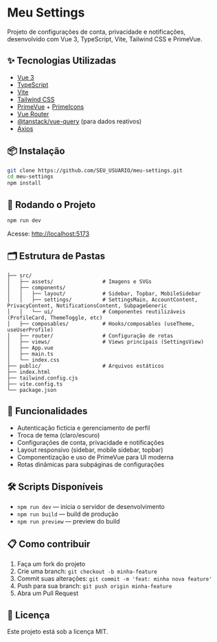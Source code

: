 # Meu Settings

Projeto de configurações de conta, privacidade e notificações, desenvolvido com Vue 3, TypeScript, Vite, Tailwind CSS e PrimeVue.

## ✨ Tecnologias Utilizadas

- [Vue 3](https://vuejs.org/)
- [TypeScript](https://www.typescriptlang.org/)
- [Vite](https://vitejs.dev/)
- [Tailwind CSS](https://tailwindcss.com/)
- [PrimeVue](https://primevue.org/) + [PrimeIcons](https://primefaces.org/primevue/icons/)
- [Vue Router](https://router.vuejs.org/)
- [@tanstack/vue-query](https://tanstack.com/query/latest/docs/framework/vue/overview) (para dados reativos)
- [Axios](https://axios-http.com/)

## 📦 Instalação

```bash
git clone https://github.com/SEU_USUARIO/meu-settings.git
cd meu-settings
npm install
```

## 🚀 Rodando o Projeto

```bash
npm run dev
```

Acesse: [http://localhost:5173](http://localhost:5173)

## 🗂️ Estrutura de Pastas

```
├── src/
│   ├── assets/                # Imagens e SVGs
│   ├── components/
│   │   ├── layout/            # Sidebar, Topbar, MobileSidebar
│   │   ├── settings/          # SettingsMain, AccountContent, PrivacyContent, NotificationsContent, SubpageGeneric
│   │   └── ui/                # Componentes reutilizáveis (ProfileCard, ThemeToggle, etc)
│   ├── composables/           # Hooks/composables (useTheme, useUserProfile)
│   ├── router/                # Configuração de rotas
│   ├── views/                 # Views principais (SettingsView)
│   ├── App.vue
│   ├── main.ts
│   └── index.css
├── public/                    # Arquivos estáticos
├── index.html
├── tailwind.config.cjs
├── vite.config.ts
└── package.json
```

## 🧩 Funcionalidades

- Autenticação fictícia e gerenciamento de perfil
- Troca de tema (claro/escuro)
- Configurações de conta, privacidade e notificações
- Layout responsivo (sidebar, mobile sidebar, topbar)
- Componentização e uso de PrimeVue para UI moderna
- Rotas dinâmicas para subpáginas de configurações

## 🛠️ Scripts Disponíveis

- `npm run dev` — inicia o servidor de desenvolvimento
- `npm run build` — build de produção
- `npm run preview` — preview do build

## 📋 Como contribuir

1. Faça um fork do projeto
2. Crie uma branch: `git checkout -b minha-feature`
3. Commit suas alterações: `git commit -m 'feat: minha nova feature'`
4. Push para sua branch: `git push origin minha-feature`
5. Abra um Pull Request

## 📄 Licença

Este projeto está sob a licença MIT.

